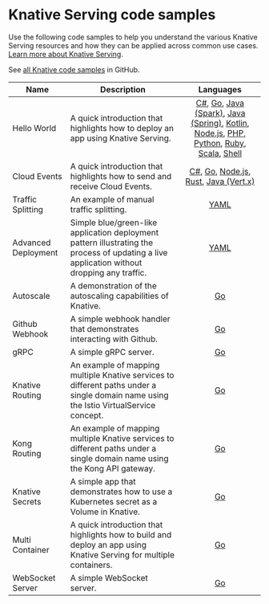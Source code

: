 # Knative Serving code samples

Use the following code samples to help you understand the various Knative
Serving resources and how they can be applied across common use cases.
[Learn more about Knative Serving](../serving/README.md).

See [all Knative code samples](https://github.com/knative/docs/tree/main/code-samples) in GitHub.

| Name               | Description                 | Languages                 |
| ------------------ | ----------------------------| :-----------------------: |
| Hello World        | A quick introduction that highlights how to deploy an app using Knative Serving. | [C#](https://github.com/knative/docs/tree/main/code-samples/serving/hello-world/helloworld-csharp/), [Go](https://github.com/knative/docs/tree/main/code-samples/serving/hello-world/helloworld-go), [Java (Spark)](https://github.com/knative/docs/tree/main/code-samples/serving/hello-world/helloworld-java-spark), [Java (Spring)](https://github.com/knative/docs/tree/main/code-samples/serving/hello-world/helloworld-java-spring), [Kotlin](https://github.com/knative/docs/tree/main/code-samples/serving/hello-world/helloworld-kotlin), [Node.js](https://github.com/knative/docs/tree/main/code-samples/serving/hello-world/helloworld-nodejs), [PHP](https://github.com/knative/docs/tree/main/code-samples/serving/hello-world/helloworld-php), [Python](https://github.com/knative/docs/tree/main/code-samples/serving/hello-world/helloworld-python), [Ruby](https://github.com/knative/docs/tree/main/code-samples/serving/hello-world/helloworld-ruby), [Scala](https://github.com/knative/docs/tree/main/code-samples/serving/hello-world/helloworld-scala), [Shell](https://github.com/knative/docs/tree/main/code-samples/serving/hello-world/helloworld-shell) |
| Cloud Events        | A quick introduction that highlights how to send and receive Cloud Events. | [C#](https://github.com/knative/docs/tree/main/code-samples/serving/cloudevents/cloudevents-dotnet), [Go](https://github.com/knative/docs/tree/main/code-samples/serving/cloudevents/cloudevents-go), [Node.js](https://github.com/knative/docs/tree/main/code-samples/serving/cloudevents/cloudevents-nodejs), [Rust](https://github.com/knative/docs/tree/main/code-samples/serving/cloudevents/cloudevents-rust), [Java (Vert.x)](https://github.com/knative/docs/tree/main/code-samples/serving/cloudevents/cloudevents-vertx) |
| Traffic Splitting   | An example of manual traffic splitting. | [YAML](../serving/traffic-management.md) |
| Advanced Deployment | Simple blue/green-like application deployment pattern illustrating the process of updating a live application without dropping any traffic.                                                                              | [YAML](../serving/traffic-management.md#routing-and-managing-traffic-with-bluegreen-deployment) |
| Autoscale           | A demonstration of the autoscaling capabilities of Knative. | [Go](../serving/autoscaling/autoscale-go/README.md) |
| Github Webhook      | A simple webhook handler that demonstrates interacting with Github. |  [Go](https://github.com/knative/docs/tree/main/code-samples/serving/gitwebhook-go) |
| gRPC                | A simple gRPC server.  | [Go](https://github.com/knative/docs/tree/main/code-samples/serving/grpc-ping-go)  |
| Knative Routing     | An example of mapping multiple Knative services to different paths under a single domain name using the Istio VirtualService concept.   | [Go](https://github.com/knative/docs/tree/main/code-samples/serving/knative-routing-go)  |
| Kong Routing     | An example of mapping multiple Knative services to different paths under a single domain name using the Kong API gateway. | [Go](https://github.com/knative/docs/tree/main/code-samples/serving/kong-routing-go) |
| Knative Secrets     | A simple app that demonstrates how to use a Kubernetes secret as a Volume in Knative.   | [Go](https://github.com/knative/docs/tree/main/code-samples/serving/secrets-go) |
| Multi Container     | A quick introduction that highlights how to build and deploy an app using Knative Serving for multiple containers. | [Go](https://github.com/knative/docs/tree/main/code-samples/serving/multi-container) |
| WebSocket Server    | A simple WebSocket server.  | [Go](https://github.com/knative/docs/tree/main/code-samples/serving/websocket-go)  |
